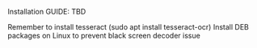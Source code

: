 Installation GUIDE: TBD

Remember to install tesseract (sudo apt install tesseract-ocr)
Install DEB packages on Linux to prevent black screen decoder issue
